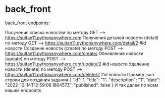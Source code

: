 # back_front
back_front endpoints:

Получения списка новостей по методу GET --> https://sultan11.pythonanywhere.com
Получения деталей новости (detail) по методу GET --> https://sultan11.pythonanywhere.com/detail/2 #id новости
Создание новости (create) по методу POST --> https://sultan11.pythonanywhere.com/create/
Обновление новости (update) по методу POST --> https://sultan11.pythonanywhere.com/update/2 #id новости
Удаление новости (delete) по методу POST --> https://sultan11.pythonanywhere.com/delete/2 #id новости
Пример json строки для создания задания
    {
        "id": 1,
        "title": "1",
        "description": "1",
        "date": "2022-10-14T12:59:09.186457Z",
        "published": false
    }
И так далее по всем вашим endpoints
